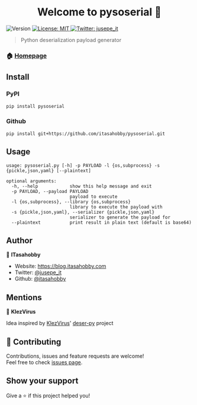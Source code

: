 <h1 align="center">Welcome to pysoserial 👋</h1>
<p>
  <img alt="Version" src="https://img.shields.io/badge/version-1.0.1-blue.svg?cacheSeconds=2592000" />
  <a href="#" target="_blank">
    <img alt="License: MIT" src="https://img.shields.io/badge/License-MIT-yellow.svg" />
  </a>
  <a href="https://twitter.com/jusepe\_it" target="_blank">
    <img alt="Twitter: jusepe_it" src="https://img.shields.io/twitter/follow/jusepe_it.svg?style=social" />
  </a>
</p>

> Python deserialization payload generator

### 🏠 [Homepage](https://github.com/itasahobby/pysoserial)

## Install

### PyPI

```sh
pip install pysoserial
```

### Github

```
pip install git+https://github.com/itasahobby/pysoserial.git
```

## Usage
```
usage: pysoserial.py [-h] -p PAYLOAD -l {os,subprocess} -s {pickle,json,yaml} [--plaintext]

optional arguments:
  -h, --help            show this help message and exit
  -p PAYLOAD, --payload PAYLOAD
                        payload to execute
  -l {os,subprocess}, --library {os,subprocess}
                        library to execute the payload with
  -s {pickle,json,yaml}, --serializer {pickle,json,yaml}
                        serializer to generate the payload for
  --plaintext           print result in plain text (default is base64)
```

## Author

👤 **ITasahobby**

* Website: https://blog.itasahobby.com
* Twitter: [@jusepe_it](https://twitter.com/jusepe_it)
* Github: [@itasahobby](https://github.com/itasahobby)

## Mentions

👤 **KlezVirus**

Idea inspired by [KlezVirus](https://twitter.com/KlezVirus)' [deser-py](https://github.com/klezVirus/deser-py) project

## 🤝 Contributing

Contributions, issues and feature requests are welcome!<br />Feel free to check [issues page](https://github.com/itasahobby/pysoserial/issues). 

## Show your support

Give a ⭐️ if this project helped you!
